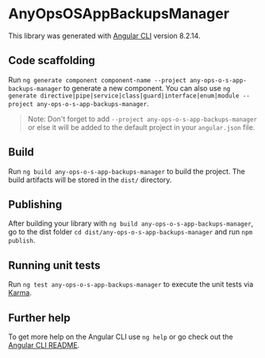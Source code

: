 # AnyOpsOSAppBackupsManager

This library was generated with [Angular CLI](https://github.com/angular/angular-cli) version 8.2.14.

## Code scaffolding

Run `ng generate component component-name --project any-ops-o-s-app-backups-manager` to generate a new component. You can also use `ng generate directive|pipe|service|class|guard|interface|enum|module --project any-ops-o-s-app-backups-manager`.
> Note: Don't forget to add `--project any-ops-o-s-app-backups-manager` or else it will be added to the default project in your `angular.json` file. 

## Build

Run `ng build any-ops-o-s-app-backups-manager` to build the project. The build artifacts will be stored in the `dist/` directory.

## Publishing

After building your library with `ng build any-ops-o-s-app-backups-manager`, go to the dist folder `cd dist/any-ops-o-s-app-backups-manager` and run `npm publish`.

## Running unit tests

Run `ng test any-ops-o-s-app-backups-manager` to execute the unit tests via [Karma](https://karma-runner.github.io).

## Further help

To get more help on the Angular CLI use `ng help` or go check out the [Angular CLI README](https://github.com/angular/angular-cli/blob/master/README.md).
